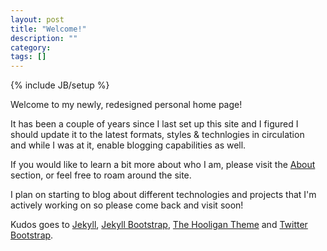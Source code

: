 ```yaml
---
layout: post
title: "Welcome!"
description: ""
category: 
tags: []
---
```

{% include JB/setup %}

Welcome to my newly, redesigned personal home page!

It has been a couple of years since I last set up this site and I figured I
should update it to the latest formats, styles & technlogies in circulation  
and while I was at it, enable blogging capabilities as well.

If you would like to learn a bit more about who I am, please visit the
[About](about.html) section, or feel free to roam around the site.

I plan on starting to blog about different technologies and projects that I'm
actively working on so please come back and visit soon!

Kudos goes to [Jekyll](https://github.com/mojombo/jekyll), [Jekyll
Bootstrap](http://jekyllbootstrap.com/), [The Hooligan
Theme](http://github.com/dhulihan/hooligan) and [Twitter
Bootstrap](http://twitter.github.com/bootstrap/).
